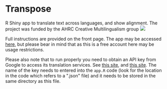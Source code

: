 # Transpose

R Shiny app to translate text across languages, and show alignment. The project was funded by the AHRC Creative Multilingualism group ![](https://www.eurolitnetwork.com/wp-content/uploads/2018/07/creative-multilingualism-logo.jpg)

Full instructions are provided on the front page. The app may be accessed [here](https://nickriches.shinyapps.io/transpose_shiny/), but please bear in mind that as this is a free account here may be usage restrictions.

Please also note that to run properly you need to obtain an API key from Google to access its translation services. See [this site](https://developers.google.com/maps/documentation/embed/get-api-key), and [this site](https://blog.weglot.com/google-translate-api-key/). The name of the key needs to entered into the `app.R` code (look for the location in the code which refers to a ".json" file) and it needs to be stored in the same directory as this file.
